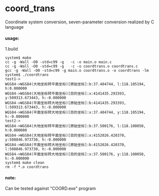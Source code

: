 # coord_trans
Coordinate system conversion, seven-parameter conversion realized by C language

#### usage:

1.build

```shell
system$ make
cc -g -Wall -O0 -std=c99 -g   -c -o main.o main.c
cc -g -Wall -O0 -std=c99 -g   -c -o coordtrans.o coordtrans.c
gcc -g -Wall -O0 -std=c99 -g main.o coordtrans.o -o coordtrans -lm
system$ ./coordtrans
test1->
WGS84->WGS84(大地坐标转平面坐标)[原始坐标]:b:37.404744, l:118.105194, h:0.000000
WGS84->WGS84(大地坐标转平面坐标)[目的坐标]:x:4141435.293393, y:509313.673443, h:-0.000000
WGS84->WGS84(平面坐标转大地坐标)[原始坐标]:b:4141435.293393, l:509313.673443, h:-0.000000
WGS84->WGS84(平面坐标转大地坐标)[目的坐标]:x:37.404744, y:118.105194, h:-0.000000
test2->
WGS84->WGS84(大地坐标转平面坐标)[原始坐标]:b:37.500176, l:118.100050, h:0.000000
WGS84->WGS84(大地坐标转平面坐标)[目的坐标]:x:4152026.420370, y:508846.973730, h:-0.000000
WGS84->WGS84(平面坐标转大地坐标)[原始坐标]:b:4152026.420370, l:508846.973730, h:-0.000000
WGS84->WGS84(平面坐标转大地坐标)[目的坐标]:x:37.500176, y:118.100050, h:-0.000000
system$ make clean
rm -f *.o coordtrans
```

#### note:

Can be tested against "COORD.exe" program